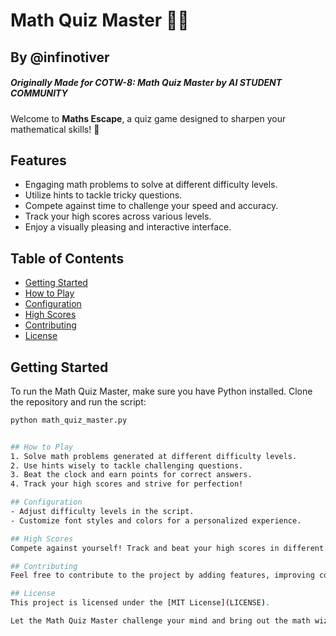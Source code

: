 # Math Quiz Master 🧮✨
## By @infinotiver
##### Originally Made for COTW-8: Math Quiz Master by AI STUDENT COMMUNITY

Welcome to **Maths Escape**, a quiz game designed to sharpen your mathematical skills! 🚀

## Features
- Engaging math problems to solve at different difficulty levels.
- Utilize hints to tackle tricky questions.
- Compete against time to challenge your speed and accuracy.
- Track your high scores across various levels.
- Enjoy a visually pleasing and interactive interface.

## Table of Contents
- [Getting Started](#getting-started)
- [How to Play](#how-to-play)
- [Configuration](#configuration)
- [High Scores](#high-scores)
- [Contributing](#contributing)
- [License](#license)

## Getting Started
To run the Math Quiz Master, make sure you have Python installed. Clone the repository and run the script:
```bash
python math_quiz_master.py


## How to Play
1. Solve math problems generated at different difficulty levels.
2. Use hints wisely to tackle challenging questions.
3. Beat the clock and earn points for correct answers.
4. Track your high scores and strive for perfection!

## Configuration
- Adjust difficulty levels in the script.
- Customize font styles and colors for a personalized experience.

## High Scores
Compete against yourself! Track and beat your high scores in different difficulty levels.

## Contributing
Feel free to contribute to the project by adding features, improving code, or fixing bugs. Follow the [Contribution Guide](https://github.com/infinotiver/Py-Invent/blob/master/CONTRIBUTING.md) for details.

## License
This project is licensed under the [MIT License](LICENSE).

Let the Math Quiz Master challenge your mind and bring out the math wizard in you! 🌟

